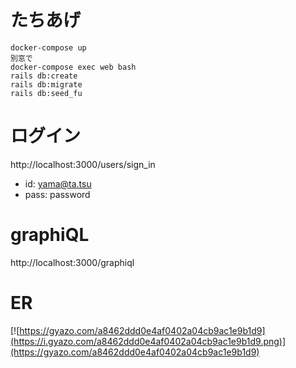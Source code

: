 # たちあげ
```
docker-compose up
別窓で
docker-compose exec web bash
rails db:create
rails db:migrate
rails db:seed_fu
```

# ログイン
http://localhost:3000/users/sign_in
- id: yama@ta.tsu
- pass: password

# graphiQL
http://localhost:3000/graphiql

# ER
[![https://gyazo.com/a8462ddd0e4af0402a04cb9ac1e9b1d9](https://i.gyazo.com/a8462ddd0e4af0402a04cb9ac1e9b1d9.png)](https://gyazo.com/a8462ddd0e4af0402a04cb9ac1e9b1d9)
